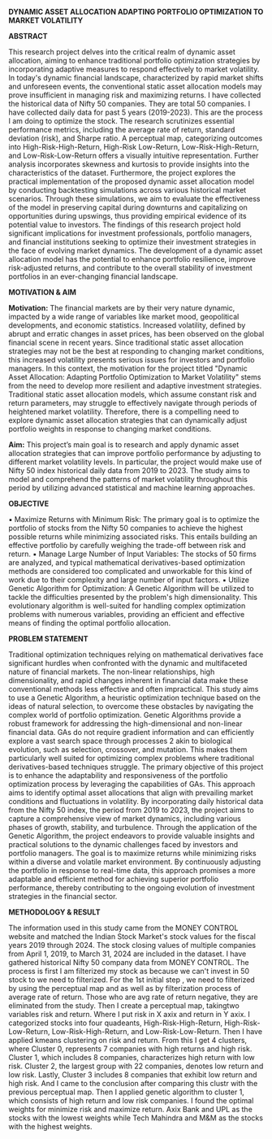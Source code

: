 **DYNAMIC ASSET ALLOCATION ADAPTING PORTFOLIO OPTIMIZATION TO MARKET VOLATILITY**


**ABSTRACT**

This research project delves into the critical realm of dynamic asset allocation, aiming to enhance traditional 
portfolio optimization strategies by incorporating adaptive measures to respond effectively to market 
volatility. In today's dynamic financial landscape, characterized by rapid market shifts and unforeseen events, 
the conventional static asset allocation models may prove insufficient in managing risk and maximizing 
returns. 
I have collected the historical data of Nifty 50 companies. They are total 50 companies. I have collected daily 
data for past 5 years (2019-2023). This are the process I am doing to optimize the stock. 
The research scrutinizes essential performance metrics, including the average rate of return, standard deviation 
(risk), and Sharpe ratio. A perceptual map, categorizing outcomes into High-Risk-High-Return, High-Risk
Low-Return, Low-Risk-High-Return, and Low-Risk-Low-Return offers a visually intuitive representation. 
Further analysis incorporates skewness and kurtosis to provide insights into the characteristics of the dataset. 
Furthermore, the project explores the practical implementation of the proposed dynamic asset allocation model 
by conducting backtesting simulations across various historical market scenarios. Through these simulations, 
we aim to evaluate the effectiveness of the model in preserving capital during downturns and capitalizing on 
opportunities during upswings, thus providing empirical evidence of its potential value to investors. 
The findings of this research project hold significant implications for investment professionals, portfolio 
managers, and financial institutions seeking to optimize their investment strategies in the face of evolving 
market dynamics. The development of a dynamic asset allocation model has the potential to enhance portfolio 
resilience, improve risk-adjusted returns, and contribute to the overall stability of investment portfolios in an 
ever-changing financial landscape.

**MOTIVATION & AIM** 

**Motivation:** 
The financial markets are by their very nature dynamic, impacted by a wide range of variables like market 
mood, geopolitical developments, and economic statistics. Increased volatility, defined by abrupt and erratic 
changes in asset prices, has been observed on the global financial scene in recent years. Since traditional static 
asset allocation strategies may not be the best at responding to changing market conditions, this increased 
volatility presents serious issues for investors and portfolio managers. 
In this context, the motivation for the project titled "Dynamic Asset Allocation: Adapting Portfolio 
Optimization to Market Volatility" stems from the need to develop more resilient and adaptive investment 
strategies. Traditional static asset allocation models, which assume constant risk and return parameters, may 
struggle to effectively navigate through periods of heightened market volatility. Therefore, there is a 
compelling need to explore dynamic asset allocation strategies that can dynamically adjust portfolio weights 
in response to changing market conditions. 

**Aim:** 
This project’s main goal is to research and apply dynamic asset allocation strategies that can improve 
portfolio performance by adjusting to different market volatility levels. In particular, the project would make 
use of Nifty 50 index historical daily data from 2019 to 2023. The study aims to model and comprehend the 
patterns of market volatility throughout this period by utilizing advanced statistical and machine learning 
approaches. 

**OBJECTIVE** 

▪ Maximize Returns with Minimum Risk: The primary goal is to optimize the portfolio of stocks 
from the Nifty 50 companies to achieve the highest possible returns while minimizing associated risks. 
This entails building an effective portfolio by carefully weighing the trade-off between risk and return. 
▪ Manage Large Number of Input Variables: The stocks of 50 firms are analyzed, and typical 
mathematical derivatives-based optimization methods are considered too complicated and 
unworkable for this kind of work due to their complexity and large number of input factors. 
▪ Utilize Genetic Algorithm for Optimization: A Genetic Algorithm will be utilized to tackle the 
difficulties presented by the problem's high dimensionality. This evolutionary algorithm is well-suited 
for handling complex optimization problems with numerous variables, providing an efficient and 
effective means of finding the optimal portfolio allocation. 

**PROBLEM STATEMENT** 

Traditional optimization techniques relying on mathematical derivatives face significant hurdles when 
confronted with the dynamic and multifaceted nature of financial markets. The non-linear relationships, high 
dimensionality, and rapid changes inherent in financial data make these conventional methods less effective 
and often impractical. This study aims to use a Genetic Algorithm, a heuristic optimization technique based 
on the ideas of natural selection, to overcome these obstacles by navigating the complex world of portfolio 
optimization. 
Genetic Algorithms provide a robust framework for addressing the high-dimensional and non-linear financial 
data. GAs do not require gradient information and can efficiently explore a vast search space through processes 
2 
akin to biological evolution, such as selection, crossover, and mutation. This makes them particularly well
suited for optimizing complex problems where traditional derivatives-based techniques struggle. 
The primary objective of this project is to enhance the adaptability and responsiveness of the portfolio 
optimization process by leveraging the capabilities of GAs. This approach aims to identify optimal asset 
allocations that align with prevailing market conditions and fluctuations in volatility. By incorporating daily 
historical data from the Nifty 50 index, the period from 2019 to 2023, the project aims to capture a 
comprehensive view of market dynamics, including various phases of growth, stability, and turbulence. 
Through the application of the Genetic Algorithm, the project endeavors to provide valuable insights and 
practical solutions to the dynamic challenges faced by investors and portfolio managers. The goal is to 
maximize returns while minimizing risks within a diverse and volatile market environment. By continuously 
adjusting the portfolio in response to real-time data, this approach promises a more adaptable and efficient 
method for achieving superior portfolio performance, thereby contributing to the ongoing evolution of 
investment strategies in the financial sector. 

**METHODOLOGY & RESULT**

The information used in this study came from the MONEY CONTROL website and matched the Indian Stock 
Market's stock values for the fiscal years 2019 through 2024. The stock closing values of multiple companies 
from April 1, 2019, to March 31, 2024 are included in the dataset. I have gathered historical Nifty 50 company 
data from MONEY CONTROL. 
The process is first I am filterized my stock as because we can't invest in 50 stock to we need to filterized. 
For the 1st initial step , we need to filterized by using the perceptual map and as well as by filterization process of average rate of return. Those who are avg rate of return negative, 
they are eliminated from the study. Then I create a perceptual map, takingtwo variables risk and return. Where I put risk in X axix and return in Y axix. 
I categorized stocks into four quadeants, High-Risk-High-Return, High-Risk-Low-Return, Low-Risk-High-Return, and Low-Risk-Low-Return.
Then I have applied kmeans clustering on risk and return. From this I get 4 clusters, where Cluster 0, represents 7 companies with high returns and high risk.
Cluster 1, which includes 8 companies, characterizes high return with low risk. Cluster 2, the largest group with 22 companies, denotes low return and low risk.
Lastly, Cluster 3 includes 8 companies that exhibit low return and high risk. And I came to the conclusion after comparing this clustr with the previous perceptual map.
Then I applied genetic algorithm to cluster 1, which consists of high return and low risk companies. I found the optimal weights for minimize risk and maximize return. 
Axix Bank and UPL as the stocks with the lowest weights while Tech Mahindra and M&M as the stocks with the highest weights.

